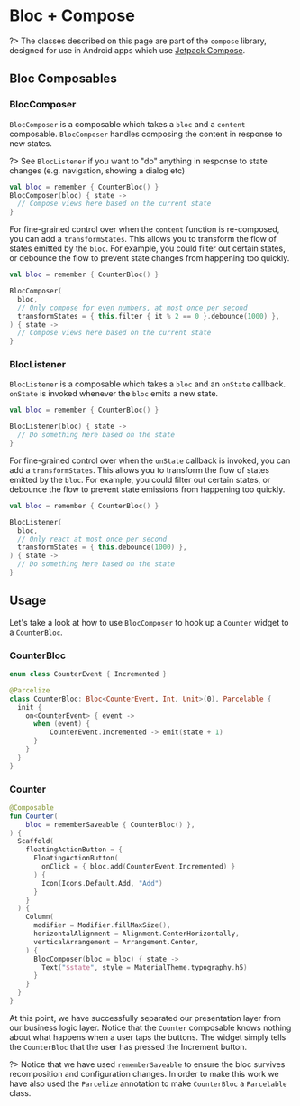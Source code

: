 # Bloc + Compose

?> The classes described on this page are part of the `compose` library, designed for use in Android apps which use [Jetpack Compose](https://developer.android.com/jetpack/compose).

## Bloc Composables

### BlocComposer

`BlocComposer` is a composable which takes a `bloc` and a `content` composable. `BlocComposer` handles composing the content in response to new states.

?> See `BlocListener` if you want to "do" anything in response to state changes (e.g. navigation, showing a dialog etc)

```kotlin
val bloc = remember { CounterBloc() }
BlocComposer(bloc) { state ->
  // Compose views here based on the current state
}
```

For fine-grained control over when the `content` function is re-composed, you can add a `transformStates`. This allows you to transform the flow of states emitted by the `bloc`. For example, you could filter out certain states, or debounce the flow to prevent state changes from happening too quickly.

```kotlin
val bloc = remember { CounterBloc() }

BlocComposer(
  bloc,
  // Only compose for even numbers, at most once per second
  transformStates = { this.filter { it % 2 == 0 }.debounce(1000) },
) { state ->
  // Compose views here based on the current state
}
```

### BlocListener

`BlocListener` is a composable which takes a `bloc` and an `onState` callback. `onState` is invoked whenever the `bloc` emits a new state.

```kotlin
val bloc = remember { CounterBloc() }

BlocListener(bloc) { state -> 
  // Do something here based on the state
}
```

For fine-grained control over when the `onState` callback is invoked, you can add a `transformStates`. This allows you to transform the flow of states emitted by the `bloc`. For example, you could filter out certain states, or debounce the flow to prevent state emissions from happening too quickly.

```kotlin
val bloc = remember { CounterBloc() }

BlocListener(
  bloc,
  // Only react at most once per second
  transformStates = { this.debounce(1000) },
) { state -> 
  // Do something here based on the state
}
```

## Usage

Let's take a look at how to use `BlocComposer` to hook up a `Counter` widget to a `CounterBloc`.

### CounterBloc

```kotlin
enum class CounterEvent { Incremented }

@Parcelize
class CounterBloc: Bloc<CounterEvent, Int, Unit>(0), Parcelable {
  init {
    on<CounterEvent> { event ->
      when (event) {
	      CounterEvent.Incremented -> emit(state + 1)
      }
    }
  }
}
```

### Counter

```kotlin
@Composable
fun Counter(
	bloc = rememberSaveable { CounterBloc() },
) {
  Scaffold(
    floatingActionButton = {
      FloatingActionButton(
      	onClick = { bloc.add(CounterEvent.Incremented) }
      ) {
        Icon(Icons.Default.Add, "Add")
      }
    }
  ) {
    Column(
      modifier = Modifier.fillMaxSize(),
      horizontalAlignment = Alignment.CenterHorizontally,
      verticalArrangement = Arrangement.Center,
    ) {
      BlocComposer(bloc = bloc) { state ->
        Text("$state", style = MaterialTheme.typography.h5)
      }
    }
  }
}
```

At this point, we have successfully separated our presentation layer from our business logic layer. Notice that the `Counter` composable knows nothing about what happens when a user taps the buttons. The widget simply tells the `CounterBloc` that the user has pressed the Increment button.

?> Notice that we have used `rememberSaveable` to ensure the bloc survives recomposition and configuration changes. In order to make this work we have also used the `Parcelize` annotation to make `CounterBloc` a `Parcelable` class.
